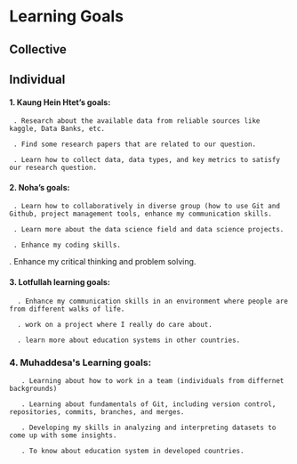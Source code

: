 # Learning Goals

## Collective

## Individual


#### 1. Kaung Hein Htet’s goals:
      
     . Research about the available data from reliable sources like kaggle, Data Banks, etc.
     
     . Find some research papers that are related to our question.
     
     . Learn how to collect data, data types, and key metrics to satisfy our research question.

#### 2. Noha’s goals:

     . Learn how to collaboratively in diverse group (how to use Git and Github, project management tools, enhance my communication skills.
     
     . Learn more about the data science field and data science projects.
     
     . Enhance my coding skills.
  
  . Enhance my critical thinking and problem solving.

#### 3. Lotfullah learning goals:
   
      . Enhance my communication skills in an environment where people are from different walks of life.
      
      . work on a project where I really do care about.
      
      . learn more about education systems in other countries.

### 4. Muhaddesa's Learning goals:
       . Learning about how to work in a team (individuals from differnet backgrounds)
       
       . Learning about fundamentals of Git, including version control, repositories, commits, branches, and merges.

       . Developing my skills in analyzing and interpreting datasets to come up with some insights.

       . To know about education system in developed countries. 

       

       
       
